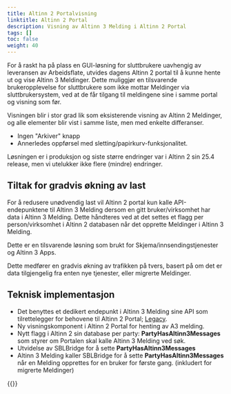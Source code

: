 ```yaml
---
title: Altinn 2 Portalvisning
linktitle: Altinn 2 Portal
description: Visning av Altinn 3 Melding i Altinn 2 Portal
tags: []
toc: false
weight: 40
---
```


For å raskt ha på plass en GUI-løsning for sluttbrukere uavhengig av leveransen av Arbeidsflate, utvides dagens Altinn 2 portal til å kunne hente ut og vise Altinn 3 Meldinger.
Dette muliggjør en tilsvarende brukeropplevelse for sluttbrukere som ikke mottar Meldinger via sluttbrukersystem, ved at de får tilgang til meldingene sine i samme portal og visning som før.

Visningen blir i stor grad lik som eksisterende visning av Altinn 2 Meldinger, og alle elementer blir vist i samme liste, men med enkelte differanser.

- Ingen "Arkiver" knapp
- Annerledes oppførsel med sletting/papirkurv-funksjonalitet.

Løsningen er i produksjon og siste større endringer var i Altinn 2 sin 25.4 release, men vi utelukker ikke flere (mindre) endringer.

## Tiltak for gradvis økning av last

For å redusere unødvendig last vil Altinn 2 portal kun kalle API-endepunktene til Altinn 3 Melding dersom en gitt bruker/virksomhet har data i Altinn 3 Melding.
Dette håndteres ved at det settes et flagg per person/virksomhet i Altinn 2 databasen når det opprette Meldinger i Altinn 3 Melding.

Dette er en tilsvarende løsning som brukt for Skjema/innsendingstjenester og Altinn 3 Apps.

Dette medfører en gradvis økning av trafikken på tvers, basert på om det er data tilgjengelig fra enten nye tjenester, eller migrerte Meldinger.

## Teknisk implementasjon

- Det benyttes et dedikert endepunkt i Altinn 3 Melding sine API som tilrettelegger for behovene til Altinn 2 Portal; [Legacy](https://github.com/Altinn/altinn-correspondence/blob/main/src/Altinn.Correspondence.API/Controllers/LegacyCorrespondenceController.cs).
- Ny visningskomponent i Altinn 2 Portal for henting av A3 melding.
- Nytt flagg i Altinn 2 sin database per party: **PartyHasAltinn3Messages** som styrer om Portalen skal kalle Altinn 3 Melding ved søk.
- Utvidelse av SBLBridge for å sette **PartyHasAltinn3Messages**
- Altinn 3 Melding kaller SBLBridge for å sette **PartyHasAltinn3Messages** når en Melding opprettes for en bruker for første gang. (inkludert for migrerte Meldinger)

{{<children />}}

